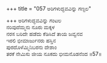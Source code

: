 +++
title = "057 ಅರಿಗಳುದ್ಭವವಿನ್ನು ಗಣ್ಟಲ"

+++
ಅರಿಗಳುದ್ಭವವಿನ್ನು ಗಂಟಲ  
ನರಿವುದೆಮ್ಮನು ನೂರು ಮಕ್ಕಳ  
ನರಸ ಬರಿದೇ ಹಡೆದು ಕೆಡಿಸಿದೆ ತಾಯ ಜವ್ವನವ  
ಇರಲಿ ಭೀಮಾರ್ಜುನರು ಹಸ್ತಿನ  
ಪುರದೊಳೆಮ್ಮಿನಿಬರನು ದೇಶಾಂ  
ತರಕೆ ನೇಮಿಸು ಜೀಯ ನೂಕದು ಭೀಮನೊಡನೆಂದ     ॥57॥